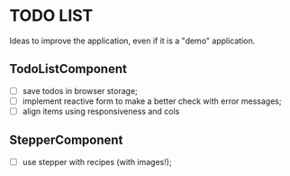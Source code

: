 # TODO LIST

Ideas to improve the application, even if it is a "demo" application.

## TodoListComponent

-   [ ] save todos in browser storage;
-   [ ] implement reactive form to make a better check with error messages;
-   [ ] align items using responsiveness and cols

## StepperComponent

-   [ ] use stepper with recipes (with images!);
